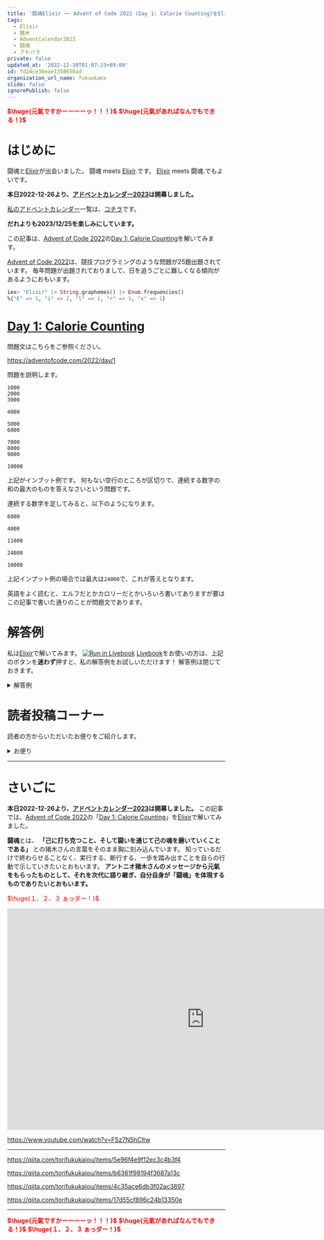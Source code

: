 ```yaml
---
title: '闘魂Elixir ── Advent of Code 2022 (Day 1: Calorie Counting)をElixirで楽しむ'
tags:
  - Elixir
  - 猪木
  - AdventCalendar2023
  - 闘魂
  - アドハラ
private: false
updated_at: '2022-12-30T01:07:23+09:00'
id: fd24ce36eae1358658ad
organization_url_name: fukuokaex
slide: false
ignorePublish: false
---
```

<b><font color="red">$\huge{元氣ですかーーーーッ！！！}$</font></b>
<b><font color="red">$\huge{元氣があればなんでもできる！}$</font></b>


# はじめに

闘魂と[Elixir](https://elixir-lang.org/)が出会いました。
闘魂 meets [Elixir](https://elixir-lang.org/).です。
[Elixir](https://elixir-lang.org/) meets 闘魂.でもよいです。

**本日2022-12-26より、[アドベントカレンダー2023](https://qiita.com/tags/adventcalendar2023)は開幕しました。**

[私のアドベントカレンダー](https://docs.google.com/spreadsheets/d/1HQvFjagQLRPjOYAjDVzWp9S4b8dKixxvvaz_TtbZWto/edit#gid=156122552)一覧は、[コチラ](https://docs.google.com/spreadsheets/d/1HQvFjagQLRPjOYAjDVzWp9S4b8dKixxvvaz_TtbZWto/edit#gid=156122552)です。

**だれよりも2023/12/25を楽しみにしています。**

この記事は、[Advent of Code 2022](https://adventofcode.com/2022)の[Day 1: Calorie Counting](https://adventofcode.com/2022/day/1)を解いてみます。

[Advent of Code 2022](https://adventofcode.com/2022)は、競技プログラミングのような問題が25題出題されています。
毎年問題が出題されておりまして、日を追うごとに難しくなる傾向があるようにおもいます。

```elixir
iex> "Elixir" |> String.graphemes() |> Enum.frequencies()
%{"E" => 1, "i" => 2, "l" => 1, "r" => 1, "x" => 1}
```



# [Day 1: Calorie Counting](https://adventofcode.com/2022/day/1)

問題文はこちらをご参照ください。

https://adventofcode.com/2022/day/1

問題を説明します。

```
1000
2000
3000

4000

5000
6000

7000
8000
9000

10000
```

上記がインプット例です。
何もない空行のところが区切りで、連続する数字の和の最大のものを答えなさいという問題です。

連続する数字を足してみると、以下のようになります。

```
6000

4000

11000

24000

10000
```

上記インプット例の場合では最大は`24000`で、これが答えとなります。

英語をよく読むと、エルフだとかカロリーだとかいろいろ書いてありますが要はこの記事で書いた通りのことが問題文であります。


# 解答例

私は[Elixir](https://elixir-lang.org/)で解いてみます。
[![Run in Livebook](https://livebook.dev/badge/v1/black.svg)](https://livebook.dev/run?url=https%3A%2F%2Fgithub.com%2FTORIFUKUKaiou%2Flivebooks%2Fblob%2Fmain%2Fadvent_of_code%2F2022%2Findex.livemd)
[Livebook](https://livebook.dev/)をお使いの方は、上記のボタンを**迷わず**押すと、私の解答例をお試しいただけます！
解答例は閉じておきます。


<details><summary>解答例</summary><div>

## 私

```elixir
input = """
1000
2000
3000

4000

5000
6000

7000
8000
9000

10000
"""

f = fn 
  "" -> ""
  s -> String.to_integer(s)
end

sum = fn 
  [""] -> 0
  list -> Enum.sum(list)
end

input
|> String.split("\n")
|> Enum.map(f)
|> Enum.chunk_by(& &1 == "")
|> Enum.map(sum)
|> Enum.max()
```


あなたの答えをお待ちしています。
編集リクエストかコメントでくださいませ。



</div></details>



# 読者投稿コーナー

読者の方からいただいたお便りをご紹介します。

<details><summary>お便り</summary><div>

## @mnishiguchi さん

@mnishiguchi さんからお便りをいただきました。ありがとうございます！
ポイントは、`\n\n`でスプリットしているところです。

```elixir
input
|> String.split("\n\n", trim: true)
|> Enum.map(fn numbers_str ->
  numbers_str
  |> String.split(~r/\d+\b/, include_captures: true, trim: true)
  |> Enum.filter(&(&1 =~ ~r/\d+/))
  |> Enum.map(&String.to_integer/1)
  |> Enum.sum()
end)
|> Enum.max()
```

## @zacky1972 先生

コメント欄に解答を投稿してくださっています。
先生お得意の並列処理での解法です。

</div></details>

---

# さいごに

**本日2022-12-26より、[アドベントカレンダー2023](https://qiita.com/tags/adventcalendar2023)は開幕しました。**
この記事では、[Advent of Code 2022](https://adventofcode.com/2022)の「[Day 1: Calorie Counting](https://adventofcode.com/2022/day/1)」を[Elixir](https://elixir-lang.org/)で解いてみました。


**闘魂**とは、 **「己に打ち克つこと、そして闘いを通じて己の魂を磨いていくことである」** との猪木さんの言葉をそのまま胸に刻み込んでいます。
知っているだけで終わらせることなく、実行する、断行する、一歩を踏み出すことを自らの行動で示していきたいとおもいます。
**アントニオ猪木さんのメッセージから元氣をもらったものとして、それを次代に語り継ぎ、自分自身が「闘魂」を体現するものでありたいとおもいます。**

<font color="red">$\huge{１、２、３ ぁっダー！}$</font>


<iframe width="910" height="512" src="https://www.youtube.com/embed/AWxwmqzbOaw" title="燃える闘魂 アントニオ猪木  追悼VTR" frameborder="0" allow="accelerometer; autoplay; clipboard-write; encrypted-media; gyroscope; picture-in-picture" allowfullscreen></iframe>

https://www.youtube.com/watch?v=FSz7N5hCltw

---

https://qiita.com/torifukukaiou/items/5e96f4e9f12ec3c4b3f4

https://qiita.com/torifukukaiou/items/b6361f98194f3687a13c

https://qiita.com/torifukukaiou/items/4c35ace6db3f02ac3897

https://qiita.com/torifukukaiou/items/17d55cf896c24b13350e






---

<b><font color="red">$\huge{元氣ですかーーーーッ！！！}$</font></b>
<b><font color="red">$\huge{元氣があればなんでもできる！}$</font></b>
<b><font color="red">$\huge{１、２、３ ぁっダー！}$</font></b>

